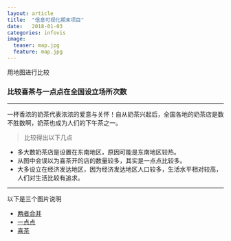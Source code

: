 ```yaml
---
layout: article
title:  "信息可视化期末项目"
date:   2018-01-03
categories: infovis
image:
  teaser: map.jpg
  feature: map.jpg
---
```

用地图进行比较

### 比较喜茶与一点点在全国设立场所次数

---
一杯香浓的奶茶代表浓浓的爱意与关怀！自从奶茶兴起后，全国各地的奶茶店是数不胜数啊，奶茶也成为人们的下午茶之一。
> 比较得出以下几点
- 多大数奶茶店是设置在东南地区，原因可能是东南地区较热。
- 从图中会误以为喜茶开的店的数量较多，其实是一点点比较多。
- 大多设立在经济发达地区，因为经济发达地区人口较多，生活水平相对较高，人们对生活比较有追求。

---
以下是三个图片说明
- [两者合并](https://public.tableau.com/profile/liu3720#!/vizhome/4_540/sheet0)
- [一点点](https://public.tableau.com/profile/liu3720#!/vizhome/4_540/sheet1)
- [喜茶](https://public.tableau.com/profile/liu3720#!/vizhome/4_540/sheet2)